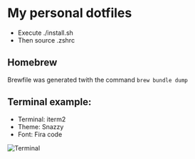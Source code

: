# My personal dotfiles

- Execute ./install.sh
- Then source .zshrc

## Homebrew

Brewfile was generated twith the command `brew bundle dump`

## Terminal example:

- Terminal: iterm2
- Theme: Snazzy
- Font: Fira code

![Terminal](https://gcdnb.pbrd.co/images/pogGnVcGRWth.png)
